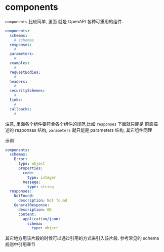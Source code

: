 # components

`components`  比较简单, 里面 就是 OpenAPI 各种可重用的组件. 

```yaml
components:
  schemas:
  	# schemas
  responses:
  	#
  parameters:
  	#
  examples:
    #
  requestBodies:
  	#
  headers:
    #
  securitySchemes:
  	#
  links:
  	#
  callbacks:
  	#
```

注意, 里面各个组件要符合各个组件的规范,比如 `responses` 下面就只能是 前面描述的 responses 结构, `parameters` 就只能是 parameters 结构, 其它组件同理

示例

```yaml
components:
  schemas:
    Error:
      type: object
      properties:
        code:
          type: integer
        message: 
          type: string
  responses:
    NotFound:
      description: Not found
    GeneralResponse:
      description: OK
      content:
        application/json:
          schema:
            type: object
```

其它地方用该片段的时候可以通过引用的方式来引入该片段. 参考常见的 schema 规则中引用章节